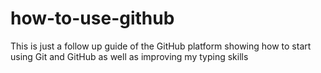 # how-to-use-github
This is just a follow up guide of the GitHub platform showing how to start using Git and GitHub as well as improving my typing skills
